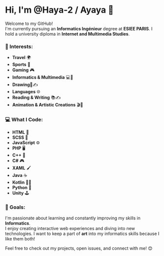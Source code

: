 # Hi, I'm @Haya-2 / Ayaya 👋

Welcome to my GitHub!  
I'm currently pursuing an **Informatics Ingénieur** degree at **ESIEE PARIS**. I hold a university diploma in **Internet and Multimedia Studies**. 

### 🚀 Interests:
- **Travel** 🌍
- **Sports** 🏀
- **Gaming** 🎮
- **Informatics & Multimedia** 💻🎨
- **Drawing**🎨✍️
- **Languages** 🌐
- **Reading & Writing** 📚✍️
- **Animation & Artistic Creations** 🎬🎨

### 💻 What I Code:
- **HTML** 📄
- **SCSS** 🎨
- **JavaScript** ⚙️
- **PHP** 🖥️
- **C++** 🔧
- **C#** 🎮
- **XAML** 🖌️
- **Java** ☕
- **Kotlin** 🦸‍♂️
- **Python** 🐍
- **Unity** 🕹️

### 🎯 Goals:
I'm passionate about learning and constantly improving my skills in **Informatics**.  
I enjoy creating interactive web experiences and diving into new technologies.
I want to keep a part of **art** into my informatics skills because I like them both!

Feel free to check out my projects, open issues, and connect with me! 😊

